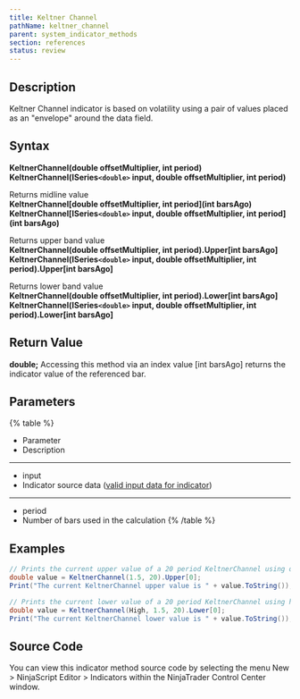 ```yaml
---
title: Keltner Channel
pathName: keltner_channel
parent: system_indicator_methods
section: references
status: review
---
```


## Description

Keltner Channel indicator is based on volatility using a pair of values placed as an "envelope" around the data field.

## Syntax

**KeltnerChannel(double offsetMultiplier, int period)**  
**KeltnerChannel(ISeries`<double>` input, double offsetMultiplier, int period)**

Returns midline value  
**KeltnerChannel[double offsetMultiplier, int period](int barsAgo)**  
**KeltnerChannel[ISeries`<double>` input, double offsetMultiplier, int period](int barsAgo)**

Returns upper band value  
**KeltnerChannel(double offsetMultiplier, int period).Upper[int barsAgo]**  
**KeltnerChannel(ISeries`<double>` input, double offsetMultiplier, int period).Upper[int barsAgo]**

Returns lower band value  
**KeltnerChannel(double offsetMultiplier, int period).Lower[int barsAgo]**  
**KeltnerChannel(ISeries`<double>` input, double offsetMultiplier, int period).Lower[int barsAgo]**

## Return Value

**double;** Accessing this method via an index value [int barsAgo] returns the indicator value of the referenced bar.

## Parameters

{% table %}

* Parameter
* Description

---

* input
* Indicator source data ([valid input data for indicator](valid_input_data_for_indicator.md))

---

* period
* Number of bars used in the calculation
{% /table %}

## Examples

```csharp
// Prints the current upper value of a 20 period KeltnerChannel using default price type
double value = KeltnerChannel(1.5, 20).Upper[0];
Print("The current KeltnerChannel upper value is " + value.ToString());

// Prints the current lower value of a 20 period KeltnerChannel using high price type
double value = KeltnerChannel(High, 1.5, 20).Lower[0];
Print("The current KeltnerChannel lower value is " + value.ToString());
```

## Source Code

You can view this indicator method source code by selecting the menu New > NinjaScript Editor > Indicators within the NinjaTrader Control Center window.
